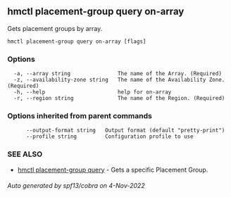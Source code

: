 ## hmctl placement-group query on-array

Gets placement groups by array.

```
hmctl placement-group query on-array [flags]
```

### Options

```
  -a, --array string               The name of the Array. (Required)
  -z, --availability-zone string   The name of the Availability Zone. (Required)
  -h, --help                       help for on-array
  -r, --region string              The name of the Region. (Required)
```

### Options inherited from parent commands

```
      --output-format string   Output format (default "pretty-print")
      --profile string         Configuration profile to use
```

### SEE ALSO

* [hmctl placement-group query](hmctl_placement-group_query.md)	 - Gets a specific Placement Group.

###### Auto generated by spf13/cobra on 4-Nov-2022
